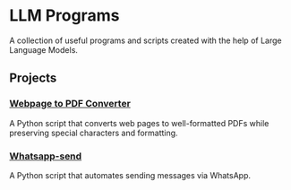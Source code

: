 # LLM Programs

A collection of useful programs and scripts created with the help of Large Language Models.

## Projects

### [Webpage to PDF Converter](./webpage-to-pdf)
A Python script that converts web pages to well-formatted PDFs while preserving special characters and formatting.
### [Whatsapp-send](./whatsapp-send)  
A Python script that automates sending messages via WhatsApp.
